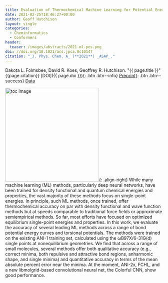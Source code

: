 ```yaml
---
title: Evaluation of Thermochemical Machine Learning for Potential Energy Curves and Geometry Optimization
date: 2021-02-25T18:46:27+00:00
author: Geoff Hutchison
layout: single
categories:
  - Cheminformatics
  - Conformers
header:
  teaser: /images/abstracts/2021-ml-pes.png
doi: //doi.org/10.1021/acs.jpca.0c10147
citation: "_J. Phys. Chem. A_ (**2021**) _ASAP_."
---
```

Dakota L. Folmsbee, David R. Koes, Geoffrey R. Hutchison. "{{ page.title }}​" {{page.citation}} [DOI]({{ page.doi }}){: .btn .btn--info} [Preprint](//doi.org/10.26434/chemrxiv.13029437){: .btn .btn--success} [Data](//github.com/hutchisonlab/ml-benchmark)

<!--more-->

<img alt="toc image" src="{{ page.header.teaser }}" width="300 px">{: .align-right} While many machine learning (ML) methods, particularly deep neural networks, have been trained for density functional and quantum chemical energies and properties, the vast majority of these methods focus on single-point energies. In principle, such ML methods, once trained, offer thermochemical accuracy on par with density functional and wave function methods but at speeds comparable to traditional force fields or approximate semiempirical methods. So far, most efforts have focused on optimized equilibrium single-point energies and properties. In this work, we evaluate the accuracy of several leading ML methods across a range of bond potential energy curves and torsional potentials. The methods were trained on the existing ANI-1 training set, calculated using the ωB97X/6-31G(d) single points at nonequilibrium geometries. We find that across a range of small molecules, several methods offer both qualitative accuracy (e.g., correct minima, both repulsive and attractive bond regions, anharmonic shape, and single minima) and quantitative accuracy in terms of the mean absolute percent error near the minima. At the moment, ANI-2x, FCHL, and a new libmolgrid-based convolutional neural net, the Colorful CNN, show good performance.
